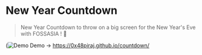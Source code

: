 # New Year Countdown
> New Year Countdown to throw on a big screen for the New Year's Eve with FOSSASIA ! :tada:

(![Demo](https://user-images.githubusercontent.com/74094829/188412680-fe87dc60-f18d-47ac-bb53-22aa97786e58.png)
Demo &rarr; https://0x48piraj.github.io/countdown/
